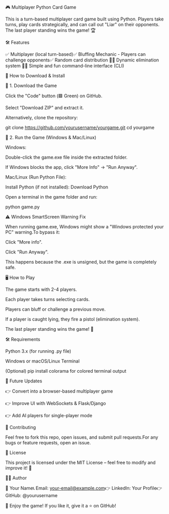 🎮 Multiplayer Python Card Game

This is a turn-based multiplayer card game built using Python. Players take turns, play cards strategically, and can call out "Liar" on their opponents. The last player standing wins the game! 🏆

🛠 Features

✅ Multiplayer (local turn-based)✅ Bluffing Mechanic - Players can challenge opponents✅ Random card distribution 🎴✅ Dynamic elimination system 🔫✅ Simple and fun command-line interface (CLI)

👥 How to Download & Install

💮 1. Download the Game

Click the "Code" button (🟩 Green) on GitHub.

Select "Download ZIP" and extract it.

Alternatively, clone the repository:

git clone https://github.com/yourusername/yourgame.git
cd yourgame

💮 2. Run the Game (Windows & Mac/Linux)

Windows:

Double-click the game.exe file inside the extracted folder.

If Windows blocks the app, click "More Info" → "Run Anyway".

Mac/Linux (Run Python File):

Install Python (if not installed): Download Python

Open a terminal in the game folder and run:

python game.py

⚠️ Windows SmartScreen Warning Fix

When running game.exe, Windows might show a "Windows protected your PC" warning.To bypass it:

Click "More info".

Click "Run Anyway".

This happens because the .exe is unsigned, but the game is completely safe.

🖥️ How to Play

The game starts with 2-4 players.

Each player takes turns selecting cards.

Players can bluff or challenge a previous move.

If a player is caught lying, they fire a pistol (elimination system).

The last player standing wins the game! 🎉

🛠 Requirements

Python 3.x (for running .py file)

Windows or macOS/Linux Terminal

(Optional) pip install colorama for colored terminal output

🔄 Future Updates

👉 Convert into a browser-based multiplayer game

👉 Improve UI with WebSockets & Flask/Django

👉 Add AI players for single-player mode

🙏 Contributing

Feel free to fork this repo, open issues, and submit pull requests.For any bugs or feature requests, open an issue.

📄 License

This project is licensed under the MIT License – feel free to modify and improve it! 🚀

👨‍💻 Author

👤 Your Name📞 Email: your-email@example.com👉 LinkedIn: Your Profile👉 GitHub: @yourusername

🚀 Enjoy the game! If you like it, give it a ⭐ on GitHub!

